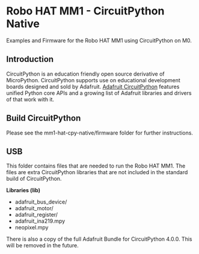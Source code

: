 # Robo HAT MM1 - CircuitPython Native

Examples and Firmware for the Robo HAT MM1 using CircuitPython on M0.

## Introduction

CircuitPython is an education friendly open source derivative of MicroPython. CircuitPython supports use on educational development boards designed and sold by Adafruit. [Adafruit CircuitPython](https://github.com/adafruit/circuitpython) features unified Python core APIs and a growing list of Adafruit libraries and drivers of that work with it.

## Build CircuitPython

Please see the mm1-hat-cpy-native/firmware folder for further instructions.

## USB

This folder contains files that are needed to run the Robo HAT MM1.  The files are extra CircuitPython libraries that are not included in the standard build of CircuitPython.

**Libraries (lib)**

- adafruit_bus_device/
- adafruit_motor/
- adafruit_register/
- adafruit_ina219.mpy
- neopixel.mpy

There is also a copy of the full Adafruit Bundle for CircuitPython 4.0.0.  This will be removed in the future.
